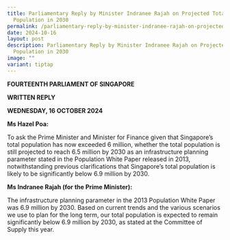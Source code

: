 ```yaml
---
title: Parliamentary Reply by Minister Indranee Rajah on Projected Total
  Population in 2030
permalink: /parliamentary-reply-by-minister-indranee-rajah-on-projected-total-population-in-2030/
date: 2024-10-16
layout: post
description: Parliamentary Reply by Minister Indranee Rajah on Projected Total
  Population in 2030
image: ""
variant: tiptap
---
```

<p><strong>FOURTEENTH PARLIAMENT OF SINGAPORE</strong>
</p>
<p><strong>WRITTEN REPLY</strong>&nbsp;</p>
<p><strong>WEDNESDAY, 16 OCTOBER 2024</strong>
</p>
<p></p>
<p><strong>Ms Hazel Poa:</strong>
</p>
<p>To ask the Prime Minister and Minister for Finance given that Singapore’s
total population has now exceeded 6 million, whether the total population
is still projected to reach 6.5 million by 2030 as an infrastructure planning
parameter stated in the Population White Paper released in 2013, notwithstanding
previous clarifications that Singapore’s total population is likely to
be significantly below 6.9 million by 2030.</p>
<p><strong>Ms Indranee Rajah (for the Prime Minister):</strong>
</p>
<p>The infrastructure planning parameter in the 2013 Population White Paper
was 6.9 million by 2030. Based on current trends and the various scenarios
we use to plan for the long term, our total population is expected to remain
significantly below 6.9 million by 2030, as stated at the Committee of
Supply this year.</p>